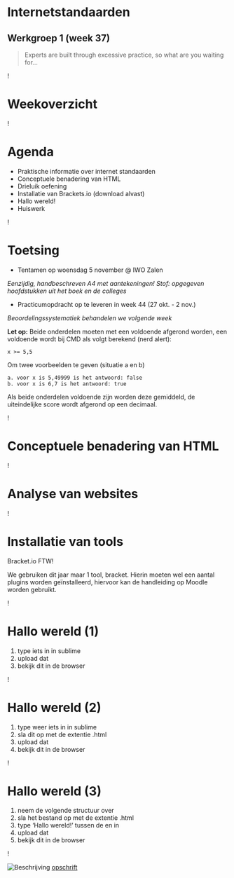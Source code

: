 # Internetstandaarden
## Werkgroep 1 (week 37)

> Experts are built through excessive practice, so what are you waiting for…

!

# Weekoverzicht

!

# Agenda

- Praktische informatie over internet standaarden
- Conceptuele benadering van HTML
- Drieluik oefening
- Installatie van Brackets.io (download alvast)
- Hallo wereld!
- Huiswerk

!

# Toetsing
- Tentamen op woensdag 5 november @ IWO Zalen

_Eenzijdig, handbeschreven A4 met aantekeningen!
Stof: opgegeven hoofdstukken uit het boek en de colleges_

- Practicumopdracht op te leveren in week 44 (27 okt. - 2 nov.)

_Beoordelingssystematiek behandelen we volgende week_

**Let op:** Beide onderdelen moeten met een voldoende afgerond worden, een voldoende wordt bij CMD als volgt berekend (nerd alert):

	x >= 5,5

Om twee voorbeelden te geven (situatie a en b)

	a. voor x is 5,49999 is het antwoord: false
	b. voor x is 6,7 is het antwoord: true

Als beide onderdelen voldoende zijn worden deze gemiddeld, de uiteindelijke score wordt afgerond op een decimaal.

!

# Conceptuele benadering van HTML

!

# Analyse van websites

!

# Installatie van tools

Bracket.io FTW!

We gebruiken dit jaar maar 1 tool, bracket. Hierin moeten wel een aantal plugins worden geïnstalleerd, hiervoor kan de handleiding op Moodle worden gebruikt.

!

# Hallo wereld (1)

1. type iets in in sublime
2. upload dat
3. bekijk dit in de browser

!

# Hallo wereld (2)

1. type weer iets in in sublime
2. sla dit op met de extentie .html
3. upload dat
4. bekijk dit in de browser

!

# Hallo wereld (3)

1. neem de volgende structuur over
2. sla het bestand op met de extentie .html
3. type ‘Hallo wereld!’ tussen de <body> en </body> in
4. upload dat
5. bekijk dit in de browser

!

![Beschrijving](pic.jpg)
[opschrift](http://www.link.com "beschrijving")